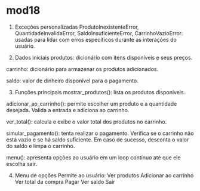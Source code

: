 # mod18
1. Exceções personalizadas
ProdutoInexistenteError, QuantidadeInvalidaError, SaldoInsuficienteError, CarrinhoVazioError: usadas para lidar com erros específicos durante as interações do usuário.

2. Dados iniciais
produtos: dicionário com itens disponíveis e seus preços.

carrinho: dicionário para armazenar os produtos adicionados.

saldo: valor de dinheiro disponível para o pagamento.

3. Funções principais
mostrar_produtos(): lista os produtos disponíveis.

adicionar_ao_carrinho(): permite escolher um produto e a quantidade desejada. Valida a entrada e adiciona ao carrinho.

ver_total(): calcula e exibe o valor total dos produtos no carrinho.

simular_pagamento(): tenta realizar o pagamento. Verifica se o carrinho não está vazio e se há saldo suficiente. Em caso de sucesso, desconta o valor do saldo e limpa o carrinho.

menu(): apresenta opções ao usuário em um loop contínuo até que ele escolha sair.

4. Menu de opções
Permite ao usuário:
Ver produtos
Adicionar ao carrinho
Ver total da compra
Pagar
Ver saldo
Sair
